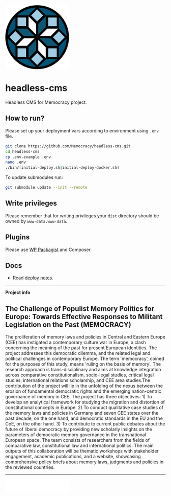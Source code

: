 <img src="Logo_memocracy.svg" width="200">

# headless-cms

Headless CMS for Memocracy project.

## How to run?

Please set up your deployment vars according to environment using `.env` file.

```bash
git clone https://github.com/Memocracy/headless-cms.git
cd headless-cms
cp .env-example .env
nano .env
./bin/[initial-deploy.sh|initial-deploy-docker.sh]
```

To update submodules run:

```bash
git submodule update --init --remote
```

## Write privileges

Please remember that for writing privileges your `dist` directory should be owned by `www-data.www-data`.

## Plugins

Please use [WP Packagist](https://wpackagist.org/) and Composer.

## Docs

* Read [deploy notes](docs/deploy.md).

---

**Project info**

## The Challenge of Populist Memory Politics for Europe: Towards Effective Responses to Militant Legislation on the Past (MEMOCRACY)

The proliferation of memory laws and policies in Central and Eastern Europe (CEE) has instigated a contemporary culture war in Europe, a clash concerning the meaning of the past for present European identities. The project addresses this democratic dilemma, and the related legal and political challenges in contemporary Europe. The term 'memocracy', coined for the purposes of this study, means 'ruling on the basis of memory'. The research approach is trans-disciplinary and aims at knowledge integration across comparative constitutionalism, socio-legal studies, critical legal studies, international relations scholarship, and CEE area studies.The contribution of the project will lie in the unfolding of the nexus between the erosion of fundamental democratic rights and the emerging nation-centric governance of memory in CEE. The project has three objectives: 1) To develop an analytical framework for studying the migration and distortion of constitutional concepts in Europe. 2) To conduct qualitative case studies of the memory laws and policies in Germany and seven CEE states over the past decade, on the one hand, and democratic standards in the EU and the CoE, on the other hand. 3) To contribute to current public debates about the future of liberal democracy by providing new scholarly insights on the parameters of democratic memory governance in the transnational European space. The team consists of researchers from the fields of comparative law, constitutional law and international politics. The main outputs of this collaboration will be thematic workshops with stakeholder engagement, academic publications, and a website, showcasing comprehensive policy briefs about memory laws, judgments and policies in the reviewed countries.

---

<a href="https://www.volkswagenstiftung.de/en"><img src="VWST_W_PNG.png" alt="The Volkswagen Foundation" width="200"></a>